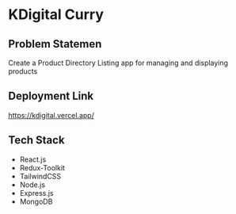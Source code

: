 # KDigital Curry

## Problem Statemen

Create a Product Directory Listing app for managing and displaying products

## Deployment Link
https://kdigital.vercel.app/

## Tech Stack

* React.js
* Redux-Toolkit
* TailwindCSS
* Node.js
* Express.js
* MongoDB
